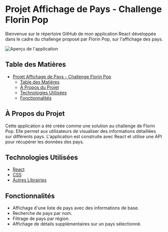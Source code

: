 # Projet Affichage de Pays - Challenge Florin Pop

Bienvenue sur le répertoire GitHub de mon application React développée dans le cadre du challenge proposé par Florin Pop, sur l'affichage des pays.

![Aperçu de l'application](url-de-votre-image)

## Table des Matières
- [Projet Affichage de Pays - Challenge Florin Pop](#projet-affichage-de-pays---challenge-florin-pop)
  - [Table des Matières](#table-des-matières)
  - [À Propos du Projet](#à-propos-du-projet)
  - [Technologies Utilisées](#technologies-utilisées)
  - [Fonctionnalités](#fonctionnalités)

## À Propos du Projet
Cette application a été créée comme une solution au challenge de Florin Pop. Elle permet aux utilisateurs de visualiser des informations détaillées sur différents pays. L'application est construite avec React et utilise une API pour récupérer les données des pays.

## Technologies Utilisées
- [React](https://reactjs.org/)
- [CSS](https://www.w3.org/Style/CSS/Overview.en.html)
- [Autres Librairies](#)

## Fonctionnalités
- Affichage d'une liste de pays avec des informations de base.
- Recherche de pays par nom.
- Filtrage de pays par région.
- Affichage de détails supplémentaires sur un pays sélectionné.

